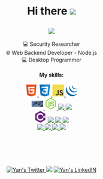 <h1>
	<p align="center">Hi there <a href="#"><img style="margin-top:-13px" width="30px" src="https://camo.githubusercontent.com/e8e7b06ecf583bc040eb60e44eb5b8e0ecc5421320a92929ce21522dbc34c891/68747470733a2f2f6d656469612e67697068792e636f6d2f6d656469612f6876524a434c467a6361737252346961377a2f67697068792e676966"></a> </p>
</h1>
<p align="center">
	<a href="#">
	<img width="70%" src="https://cdn.discordapp.com/attachments/463142599520157696/880984307043303454/github-new-banner.png">
	</a>
</p>
<p align="center">
	<a>
	💻 Security Researcher
	</a>
	<br/>
	<a>
	🌐 Web Backend Developer - Node.js
	</a>
	<br/>
	<a>
	💻 Desktop Programmer
	</a>
	<br/>
	<br/><b>My skills:</b>
	<br/><br/>
	
<a href="https://www.w3schools.com/html/">
	<img width="32px" src="https://raw.githubusercontent.com/devicons/devicon/master/icons/html5/html5-original.svg">
</a>
<a href="https://developer.mozilla.org/en-US/docs/Archive/CSS3">
	<img width="32px" src="https://raw.githubusercontent.com/devicons/devicon/master/icons/css3/css3-original.svg">
</a>
<a href="https://developer.mozilla.org/en-US/docs/Web/JavaScript">
	<img width="32px" src="https://raw.githubusercontent.com/devicons/devicon/master/icons/javascript/javascript-original.svg">
</a>
<a href="https://jquery.com/">
	<img width="32px" src="https://raw.githubusercontent.com/devicons/devicon/master/icons/jquery/jquery-original.svg">
</a>
<br/>
<a href="https://www.php.net/">
	<img width="32px" src="https://raw.githubusercontent.com/devicons/devicon/master/icons/php/php-original.svg">
</a>
<a href="https://nodejs.org/en/">
	<img width="32px" src="https://raw.githubusercontent.com/devicons/devicon/master/icons/nodejs/nodejs-original.svg">
</a>
<a href="https://dotnet.microsoft.com/en-us/apps/aspnet">
	<img width="32px" src="https://www.nuget.org/profiles/aspnet/avatar?imageSize=512">
</a>
<a href="https://flask.palletsprojects.com/">
	<img width="32px" src="https://encrypted-tbn0.gstatic.com/images?q=tbn:ANd9GcRQl7BEwqp9RfFRZt_guSqMHxWC2zFqrI8-rQ&usqp=CAU">
</a>
<br/>
<a href="https://docs.microsoft.com/en-us/dotnet/csharp/">
	<img width="32px" src="https://raw.githubusercontent.com/devicons/devicon/master/icons/csharp/csharp-plain.svg">
</a>
<a href="https://www.python.org/">
	<img width="32px" src="https://cdn.jsdelivr.net/gh/devicons/devicon/icons/python/python-original.svg">
</a>
<a href="https://docs.microsoft.com/en-us/dotnet/visual-basic/">
	<img width="32px" src="https://upload.wikimedia.org/wikipedia/commons/thumb/4/40/VB.NET_Logo.svg/120px-VB.NET_Logo.svg.png">
</a>
<a href="https://www.iso.org/standard/63555.html">
	<img width="32px" src="https://upload.wikimedia.org/wikipedia/commons/8/87/Sql_data_base_with_logo.png">
</a>
<br/>
<a href="https://ss64.com/nt/">
	<img width="32px" src="https://devblogs.microsoft.com/commandline/wp-content/uploads/sites/33/2019/03/CommandLineIcon.png">
</a>
<a href="https://www.gnu.org/software/bash/manual/bash.html">
	<img width="32px" src="https://bashlogo.com/img/symbol/png/full_colored_dark.png">
</a>
<a href="https://docs.microsoft.com/en-us/powershell/">
	<img width="32px" src="https://docs.microsoft.com/en-us/powershell/media/index/powershell_128.svg">
</a>
<a href="https://docs.microsoft.com/en-us/windows/win32/lwef/using-vbscript">
	<img width="32px" src="https://upload.wikimedia.org/wikipedia/en/d/d8/VBSccript_file_format_icon.png">
</a>

</p>
<h1>
	<br/>
</h1>
<p align="center">
	<a href="https://twitter.com/0x7F454C">
	<img alt="Yan's Twitter" width="32px" src="https://raw.githubusercontent.com/peterthehan/peterthehan/master/assets/twitter.svg" style="max-width:100%;">
	</a>
	<img width="5px" src="https://qph.fs.quoracdn.net/main-qimg-345119fcedb725b632fedb335c080785.webp">
	<a href="https://www.linkedin.com/in/yanoc/">
	<img alt="Yan's LinkedIN" width="32px" src="https://raw.githubusercontent.com/peterthehan/peterthehan/master/assets/linkedin.svg" style="max-width:100%;">
	</a>
</p>
